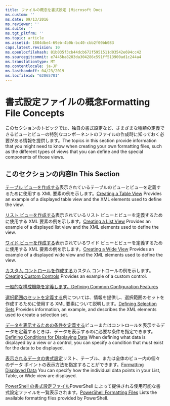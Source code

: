 ```yaml
---
title: ファイルの概念を書式設定 |Microsoft Docs
ms.custom: ''
ms.date: 09/13/2016
ms.reviewer: ''
ms.suite: ''
ms.tgt_pltfrm: ''
ms.topic: article
ms.assetid: 1804dbe4-69eb-4b0b-bc40-cbb2f00bb083
caps.latest.revision: 10
ms.openlocfilehash: 81b035f3cb44dcb672f5951511d03542e694cc42
ms.sourcegitcommit: e7445ba8203da304286c591ff513900ad1c244a4
ms.translationtype: MT
ms.contentlocale: ja-JP
ms.lasthandoff: 04/23/2019
ms.locfileid: "62065701"
---
```

# <a name="formatting-file-concepts"></a><span data-ttu-id="d78f6-102">書式設定ファイルの概念</span><span class="sxs-lookup"><span data-stu-id="d78f6-102">Formatting File Concepts</span></span>

<span data-ttu-id="d78f6-103">このセクションのトピックでは、独自の書式設定など、さまざまな種類の定義できるビューとビューの特別なコンポーネントのファイルの作成時に知っておく必要がある情報を提供します。</span><span class="sxs-lookup"><span data-stu-id="d78f6-103">The topics in this section provide information that you might need to know when creating your own formatting files, such as the different types of views that you can define and the special components of those views.</span></span>

## <a name="in-this-section"></a><span data-ttu-id="d78f6-104">このセクションの内容</span><span class="sxs-lookup"><span data-stu-id="d78f6-104">In This Section</span></span>

<span data-ttu-id="d78f6-105">[テーブル ビューを作成する](./creating-a-table-view.md)表示されているテーブルのビューとビューを定義するために使用する XML 要素の例を示します。</span><span class="sxs-lookup"><span data-stu-id="d78f6-105">[Creating a Table View](./creating-a-table-view.md) Provides an example of a displayed table view and the XML elements used to define the view.</span></span>

<span data-ttu-id="d78f6-106">[リスト ビューを作成する](./creating-a-list-view.md)表示されているリスト ビューとビューを定義するために使用する XML 要素の例を示します。</span><span class="sxs-lookup"><span data-stu-id="d78f6-106">[Creating a List View](./creating-a-list-view.md) Provides an example of a displayed list view and the XML elements used to define the view.</span></span>

<span data-ttu-id="d78f6-107">[ワイド ビューを作成する](./creating-a-wide-view.md)表示されているワイド ビューとビューを定義するために使用する XML 要素の例を示します。</span><span class="sxs-lookup"><span data-stu-id="d78f6-107">[Creating a Wide View](./creating-a-wide-view.md) Provides an example of a displayed wide view and the XML elements used to define the view.</span></span>

<span data-ttu-id="d78f6-108">[カスタム コントロールを作成する](./creating-custom-controls.md)カスタム コントロールの例を示します。</span><span class="sxs-lookup"><span data-stu-id="d78f6-108">[Creating Custom Controls](./creating-custom-controls.md) Provides an example of a custom control.</span></span>

[<span data-ttu-id="d78f6-109">一般的な構成機能を定義します。</span><span class="sxs-lookup"><span data-stu-id="d78f6-109">Defining Common Configuration Features</span></span>](./defining-common-configuration-features.md)

<span data-ttu-id="d78f6-110">[選択範囲のセットを定義する](./defining-selection-sets.md)例については、情報を提供し、選択範囲のセットを作成するために使用する XML 要素について説明します。</span><span class="sxs-lookup"><span data-stu-id="d78f6-110">[Defining Selection Sets](./defining-selection-sets.md) Provides information, an example, and describes the XML elements used to create a selection set.</span></span>

<span data-ttu-id="d78f6-111">[データを表示するための条件を定義する](./defining-conditions-for-displaying-data.md)ビューまたはコントロールを表示するデータを定義するときは、データを表示するのに必要な条件を指定できます。</span><span class="sxs-lookup"><span data-stu-id="d78f6-111">[Defining Conditions for Displaying Data](./defining-conditions-for-displaying-data.md) When defining what data is displayed by a view or a control, you can specify a condition that must exist for the data to be displayed.</span></span>

<span data-ttu-id="d78f6-112">[表示されるデータの書式設定](./formatting-displayed-data.md)リスト、テーブル、または全体のビュー内の個々 のデータ ポイントの表示方法を指定することができます。</span><span class="sxs-lookup"><span data-stu-id="d78f6-112">[Formatting Displayed Data](./formatting-displayed-data.md) You can specify how the individual data points in your List, Table, or Wide view are displayed.</span></span>

<span data-ttu-id="d78f6-113">[PowerShell の書式設定ファイル](./powershell-formatting-files.md)PowerShell によって提供される使用可能な書式設定ファイルを一覧表示されます。</span><span class="sxs-lookup"><span data-stu-id="d78f6-113">[PowerShell Formatting Files](./powershell-formatting-files.md) Lists the available formatting files provided by PowerShell.</span></span>
